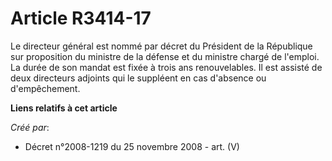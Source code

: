 # Article R3414-17

Le directeur général est nommé par décret du Président de la République sur proposition du ministre de la défense et du
ministre chargé de l'emploi. La durée de son mandat est fixée à trois ans renouvelables. Il est assisté de deux directeurs
adjoints qui le suppléent en cas d'absence ou d'empêchement.

**Liens relatifs à cet article**

_Créé par_:

  - Décret n°2008-1219 du 25 novembre 2008 - art. (V)
